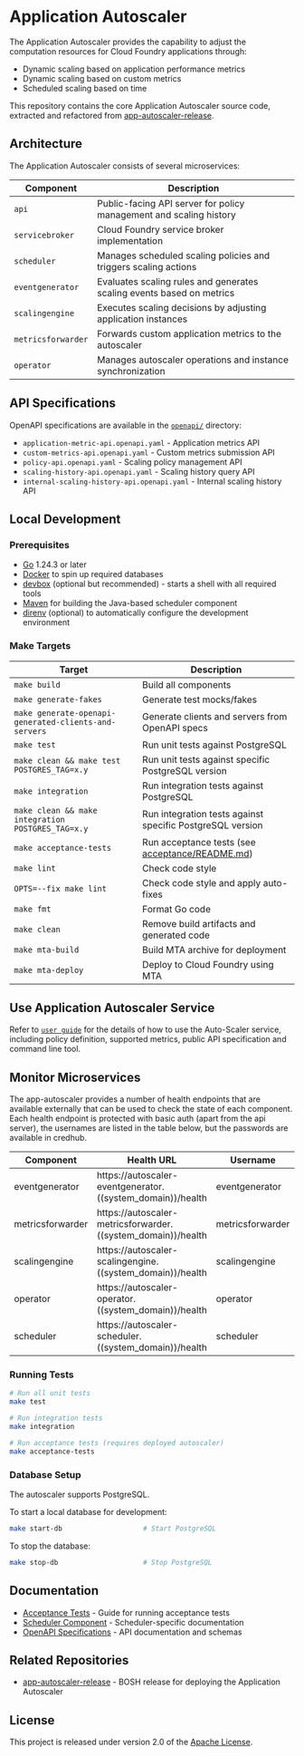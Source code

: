 # Application Autoscaler

The Application Autoscaler provides the capability to adjust the computation resources for Cloud Foundry applications through:

* Dynamic scaling based on application performance metrics
* Dynamic scaling based on custom metrics
* Scheduled scaling based on time

This repository contains the core Application Autoscaler source code, extracted and refactored from [app-autoscaler-release](https://github.com/cloudfoundry/app-autoscaler-release).

## Architecture

The Application Autoscaler consists of several microservices:

| Component         | Description                                                                 |
|-------------------|-----------------------------------------------------------------------------|
| `api`             | Public-facing API server for policy management and scaling history          |
| `servicebroker`   | Cloud Foundry service broker implementation                                 |
| `scheduler`       | Manages scheduled scaling policies and triggers scaling actions             |
| `eventgenerator`  | Evaluates scaling rules and generates scaling events based on metrics       |
| `scalingengine`   | Executes scaling decisions by adjusting application instances               |
| `metricsforwarder`| Forwards custom application metrics to the autoscaler                       |
| `operator`        | Manages autoscaler operations and instance synchronization                  |

## API Specifications

OpenAPI specifications are available in the [`openapi/`](./openapi/) directory:

* `application-metric-api.openapi.yaml` - Application metrics API
* `custom-metrics-api.openapi.yaml` - Custom metrics submission API
* `policy-api.openapi.yaml` - Scaling policy management API
* `scaling-history-api.openapi.yaml` - Scaling history query API
* `internal-scaling-history-api.openapi.yaml` - Internal scaling history API

## Local Development

### Prerequisites

* [Go](https://golang.org/) 1.24.3 or later
* [Docker](https://www.docker.com/products/docker-desktop/) to spin up required databases
* [devbox](https://github.com/jetify-com/devbox) (optional but recommended) - starts a shell with all required tools
* [Maven](https://maven.apache.org/) for building the Java-based scheduler component
* [direnv](https://direnv.net/) (optional) to automatically configure the development environment

### Make Targets

| Target                                                                | Description                                                                |
|-----------------------------------------------------------------------|----------------------------------------------------------------------------|
| `make build`                                                          | Build all components                                                       |
| `make generate-fakes`                                                 | Generate test mocks/fakes                                                  |
| `make generate-openapi-generated-clients-and-servers`                 | Generate clients and servers from OpenAPI specs                            |
| `make test`                                                           | Run unit tests against PostgreSQL                                          |
| `make clean && make test POSTGRES_TAG=x.y`                            | Run unit tests against specific PostgreSQL version                         |
| `make integration`                                                    | Run integration tests against PostgreSQL                                   |
| `make clean && make integration POSTGRES_TAG=x.y`                     | Run integration tests against specific PostgreSQL version                  |
| `make acceptance-tests`                                               | Run acceptance tests (see [acceptance/README.md](acceptance/README.md))    |
| `make lint`                                                           | Check code style                                                           |
| `OPTS=--fix make lint`                                                | Check code style and apply auto-fixes                                      |
| `make fmt`                                                            | Format Go code                                                             |
| `make clean`                                                          | Remove build artifacts and generated code                                  |
| `make mta-build`                                                      | Build MTA archive for deployment                                           |
| `make mta-deploy`                                                     | Deploy to Cloud Foundry using MTA                                          |


## Use Application Autoscaler Service

Refer to [`user guide`](./docs/user_guide.md) for the details of how to use the Auto-Scaler service, including policy definition, supported metrics, public API specification and command line tool.

## Monitor Microservices

The app-autoscaler provides a number of health endpoints that are available externally that can be used to check the
state of each component. Each health endpoint is protected with basic auth (apart from the api server), the usernames
are listed in the table below, but the passwords are available in credhub.

| Component        | Health URL                                                   | Username         | Password Key                                 |
|------------------|--------------------------------------------------------------|------------------|----------------------------------------------|
| eventgenerator   | https://autoscaler-eventgenerator.((system_domain))/health   | eventgenerator   | /autoscaler_eventgenerator_health_password   |
| metricsforwarder | https://autoscaler-metricsforwarder.((system_domain))/health | metricsforwarder | /autoscaler_metricsforwarder_health_password |
| scalingengine    | https://autoscaler-scalingengine.((system_domain))/health    | scalingengine    | /autoscaler_scalingengine_health_password    |
| operator         | https://autoscaler-operator.((system_domain))/health         | operator         | /autoscaler_operator_health_password         |
| scheduler        | https://autoscaler-scheduler.((system_domain))/health        | scheduler        | /autoscaler_scheduler_health_password        |

### Running Tests

```bash
# Run all unit tests
make test

# Run integration tests
make integration

# Run acceptance tests (requires deployed autoscaler)
make acceptance-tests
```

### Database Setup

The autoscaler supports PostgreSQL.

To start a local database for development:

```bash
make start-db                    # Start PostgreSQL
```

To stop the database:

```bash
make stop-db                     # Stop PostgreSQL
```

## Documentation

* [Acceptance Tests](acceptance/README.md) - Guide for running acceptance tests
* [Scheduler Component](scheduler/README.md) - Scheduler-specific documentation
* [OpenAPI Specifications](openapi/) - API documentation and schemas

## Related Repositories

* [app-autoscaler-release](https://github.com/cloudfoundry/app-autoscaler-release) - BOSH release for deploying the Application Autoscaler

## License

This project is released under version 2.0 of the [Apache License](LICENSE).
